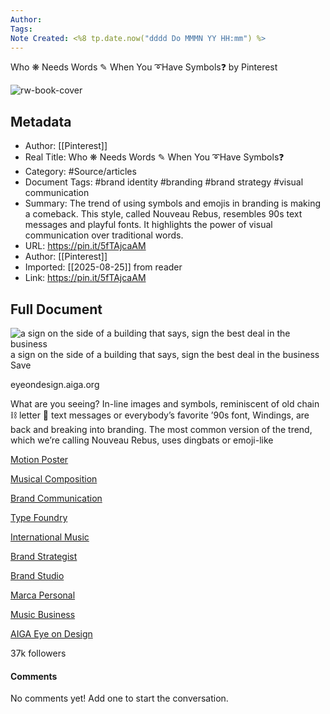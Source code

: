 ```yaml
---
Author: 
Tags:
Note Created: <%8 tp.date.now("dddd Do MMMN YY HH:mm") %>
---
```

Who ❋ Needs Words ✎ When You ➰Have Symbols❓ by Pinterest

![rw-book-cover](https://i.pinimg.com/736x/cd/1c/2b/cd1c2bd229adbad495322a7a6963000d.jpg)

## Metadata
- Author: [[Pinterest]]
- Real Title: Who ❋ Needs Words ✎ When You ➰Have Symbols❓
- Category: #Source/articles
- Document Tags:  #brand identity  #branding  #brand strategy  #visual communication 
- Summary: The trend of using symbols and emojis in branding is making a comeback. This style, called Nouveau Rebus, resembles 90s text messages and playful fonts. It highlights the power of visual communication over traditional words.
- URL: https://pin.it/5fTAjcaAM
- Author: [[Pinterest]]
- Imported: [[2025-08-25]] from reader
- Link: https://pin.it/5fTAjcaAM

## Full Document
![a sign on the side of a building that says, sign the best deal in the business](https://i.pinimg.com/736x/cd/1c/2b/cd1c2bd229adbad495322a7a6963000d.jpg)a sign on the side of a building that says, sign the best deal in the business
Save

eyeondesign.aiga.org

What are you seeing? In-line images and symbols, reminiscent of old chain ⛓ letter 💌 text messages or everybody’s favorite ’90s font, Windings, are back and breaking into branding. The most common version of the trend, which we’re calling Nouveau Rebus, uses dingbats or emoji-like

[Motion Poster](https://www.pinterest.com/ideas/motion-poster/919137815047/)

[Musical Composition](https://www.pinterest.com/ideas/musical-composition/905972539290/)

[Brand Communication](https://www.pinterest.com/ideas/brand-communication/958638357996/)

[Type Foundry](https://www.pinterest.com/ideas/type-foundry/924779632777/)

[International Music](https://www.pinterest.com/ideas/international-music/943987897701/)

[Brand Strategist](https://www.pinterest.com/ideas/brand-strategist/943690115095/)

[Brand Studio](https://www.pinterest.com/ideas/brand-studio/935821148776/)

[Marca Personal](https://www.pinterest.com/ideas/marca-personal/942964669982/)

[Music Business](https://www.pinterest.com/ideas/music-business/941309743396/)

[AIGA Eye on Design](https://www.pinterest.com/aigaeyeondesign/)

37k followers

#### Comments

No comments yet! Add one to start the conversation.
